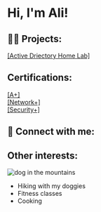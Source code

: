 <h1>Hi, I'm Ali!</h1> 

<h2>👨‍💻 Projects:</h2>
<a href="https://www.youtube.com/watch?v=a83ASGn_V_s](https://www.youtube.com/watch?v=MHsI8hJmggI&list=PLqBeiU46hx1H--SNfTrohTOWeqkK-M2Y0&index=1">[Active Driectory Home Lab]</a>

<h2> Certifications: </h2>
<a href="">[A+]</a><br>
<a href="">[Network+]</a><br>
<a href="">[Security+]</a><br>

<h2> 🤳 Connect with me:</h2>

<h2> Other interests:</h2>
<img src="https://scontent-den4-1.xx.fbcdn.net/v/t1.6435-9/198590438_4243533525712232_498004515905187159_n.jpg?_nc_cat=108&ccb=1-7&_nc_sid=300f58&_nc_ohc=iWCi894bdjkAX_feO4Y&_nc_ht=scontent-den4-1.xx&oh=00_AfA6hAzeuRDyCMIfnpoDzH0BPCLNr1hO-t24T5VMMliz8Q&oe=65A9A976" alt="dog in the mountains">  
<ul>
  <li>Hiking with my doggies</li>
<li>Fitness classes</li>
<li>Cooking</li>
</ul>
